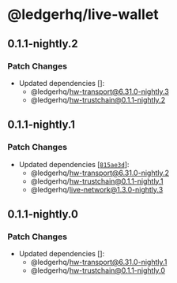 # @ledgerhq/live-wallet

## 0.1.1-nightly.2

### Patch Changes

- Updated dependencies []:
  - @ledgerhq/hw-transport@6.31.0-nightly.3
  - @ledgerhq/hw-trustchain@0.1.1-nightly.2

## 0.1.1-nightly.1

### Patch Changes

- Updated dependencies [[`815ae3d`](https://github.com/LedgerHQ/ledger-live/commit/815ae3dae8027823854ada837df3dc983d09b10f)]:
  - @ledgerhq/hw-transport@6.31.0-nightly.2
  - @ledgerhq/hw-trustchain@0.1.1-nightly.1
  - @ledgerhq/live-network@1.3.0-nightly.3

## 0.1.1-nightly.0

### Patch Changes

- Updated dependencies []:
  - @ledgerhq/hw-transport@6.31.0-nightly.1
  - @ledgerhq/hw-trustchain@0.1.1-nightly.0

